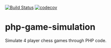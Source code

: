 [![Build Status](https://travis-ci.org/fourplayerchess/php-game-simulation.svg?branch=master)](https://travis-ci.org/fourplayerchess/php-game-simulation)
[![codecov](https://codecov.io/gh/fourplayerchess/php-game-simulation/branch/master/graph/badge.svg)](https://codecov.io/gh/fourplayerchess/php-game-simulation)
# php-game-simulation
Simulate 4 player chess games through PHP code.
